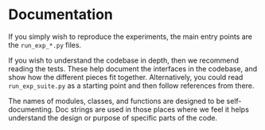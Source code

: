 # Documentation

If you simply wish to reproduce the experiments,
the main entry points are the `run_exp_*.py` files.

If you wish to understand the codebase
in depth, then we recommend reading the tests.
These help document the interfaces in the codebase,
and show how the different pieces fit together.
Alternatively, you could read `run_exp_suite.py`
as a starting point and then follow references from there.

The names of modules, classes,
and functions are designed to be self-documenting.
Doc strings are used in those places where we feel it helps
understand the design or purpose of specific parts of the code.
